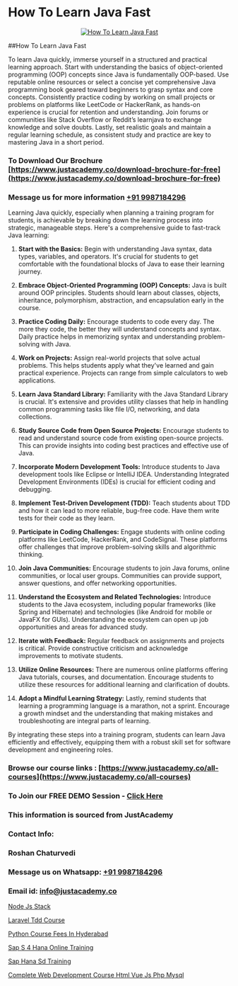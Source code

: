 # How To Learn Java Fast

<p align="center">
  <a href="https://justacademy.co/course-detail/core-java-training">
    <img src="https://justacademy.co/storage2/course_image/1677245426_course_image.webp" alt="How To Learn Java Fast">
  </a>
</p>
##How To Learn Java Fast

To learn Java quickly, immerse yourself in a structured and practical learning approach. Start with understanding the basics of object-oriented programming (OOP) concepts since Java is fundamentally OOP-based. Use reputable online resources or select a concise yet comprehensive Java programming book geared toward beginners to grasp syntax and core concepts. Consistently practice coding by working on small projects or problems on platforms like LeetCode or HackerRank, as hands-on experience is crucial for retention and understanding. Join forums or communities like Stack Overflow or Reddit’s learnjava to exchange knowledge and solve doubts. Lastly, set realistic goals and maintain a regular learning schedule, as consistent study and practice are key to mastering Java in a short period.
### To Download Our Brochure [https://www.justacademy.co/download-brochure-for-free](https://www.justacademy.co/download-brochure-for-free)
### Message us for more information [+91 9987184296](https://api.whatsapp.com/send?phone=919987184296)
Learning Java quickly, especially when planning a training program for students, is achievable by breaking down the learning process into strategic, manageable steps. Here's a comprehensive guide to fast-track Java learning:

1) **Start with the Basics:** Begin with understanding Java syntax, data types, variables, and operators. It's crucial for students to get comfortable with the foundational blocks of Java to ease their learning journey.

2) **Embrace Object-Oriented Programming (OOP) Concepts:** Java is built around OOP principles. Students should learn about classes, objects, inheritance, polymorphism, abstraction, and encapsulation early in the course.

3) **Practice Coding Daily:** Encourage students to code every day. The more they code, the better they will understand concepts and syntax. Daily practice helps in memorizing syntax and understanding problem-solving with Java.

4) **Work on Projects:** Assign real-world projects that solve actual problems. This helps students apply what they've learned and gain practical experience. Projects can range from simple calculators to web applications.

5) **Learn Java Standard Library:** Familiarity with the Java Standard Library is crucial. It's extensive and provides utility classes that help in handling common programming tasks like file I/O, networking, and data collections.

6) **Study Source Code from Open Source Projects:** Encourage students to read and understand source code from existing open-source projects. This can provide insights into coding best practices and effective use of Java.

7) **Incorporate Modern Development Tools:** Introduce students to Java development tools like Eclipse or IntelliJ IDEA. Understanding Integrated Development Environments (IDEs) is crucial for efficient coding and debugging.

8) **Implement Test-Driven Development (TDD):** Teach students about TDD and how it can lead to more reliable, bug-free code. Have them write tests for their code as they learn.

9) **Participate in Coding Challenges:** Engage students with online coding platforms like LeetCode, HackerRank, and CodeSignal. These platforms offer challenges that improve problem-solving skills and algorithmic thinking.

10) **Join Java Communities:** Encourage students to join Java forums, online communities, or local user groups. Communities can provide support, answer questions, and offer networking opportunities.

11) **Understand the Ecosystem and Related Technologies:** Introduce students to the Java ecosystem, including popular frameworks (like Spring and Hibernate) and technologies (like Android for mobile or JavaFX for GUIs). Understanding the ecosystem can open up job opportunities and areas for advanced study.

12) **Iterate with Feedback:** Regular feedback on assignments and projects is critical. Provide constructive criticism and acknowledge improvements to motivate students.

13) **Utilize Online Resources:** There are numerous online platforms offering Java tutorials, courses, and documentation. Encourage students to utilize these resources for additional learning and clarification of doubts.

14) **Adopt a Mindful Learning Strategy:** Lastly, remind students that learning a programming language is a marathon, not a sprint. Encourage a growth mindset and the understanding that making mistakes and troubleshooting are integral parts of learning.

By integrating these steps into a training program, students can learn Java efficiently and effectively, equipping them with a robust skill set for software development and engineering roles.

### Browse our course links : [https://www.justacademy.co/all-courses](https://www.justacademy.co/all-courses) 
### To Join our FREE DEMO Session - [Click Here](https://www.justacademy.co/register-for-course-demo)


### This information is sourced from JustAcademy
### Contact Info:
### Roshan Chaturvedi
### Message us on Whatsapp: [+91 9987184296](https://api.whatsapp.com/send?phone=919987184296)
### Email id: [info@justacademy.co](mailto:info@justacademy.co)
                
[Node Js Stack](https://www.linkedin.com/pulse/node-js-stack-justacademy-jaipur-fe0ze?trackingId=Fw5uPcCdswpGR%2FxMoflH8g%3D%3D&lipi=urn%3Ali%3Apage%3Ad_flagship3_company_admin%3BzoGgv%2F2GTOq26q6ITzj9KQ%3D%3D)

[Laravel Tdd Course](https://www.linkedin.com/pulse/laravel-tdd-course-justacademy-chandigarh-m92te?trackingId=O2QVUdatrK9a1OBwIXapjw%3D%3D&lipi=urn%3Ali%3Apage%3Ad_flagship3_company_admin%3BXEu5pmfJRhGyaD1FCv74Lw%3D%3D)

[Python Course Fees In Hyderabad](https://medium.com/@ranemanish460/python-course-fees-in-hyderabad-44f598fca9d1)

[Sap S 4 Hana Online Training](https://medium.com/@ranemanish460/sap-s-4-hana-online-training-8cdafcb3c0f8)

[Sap Hana Sd Training](https://justacademyin.github.io/justacademy/sap-hana-sd-training)

[Complete Web Development Course Html Vue Js Php Mysql](https://justacademyin.github.io/justacademy/complete-web-development-course-html-vue-js-php-mysql)

